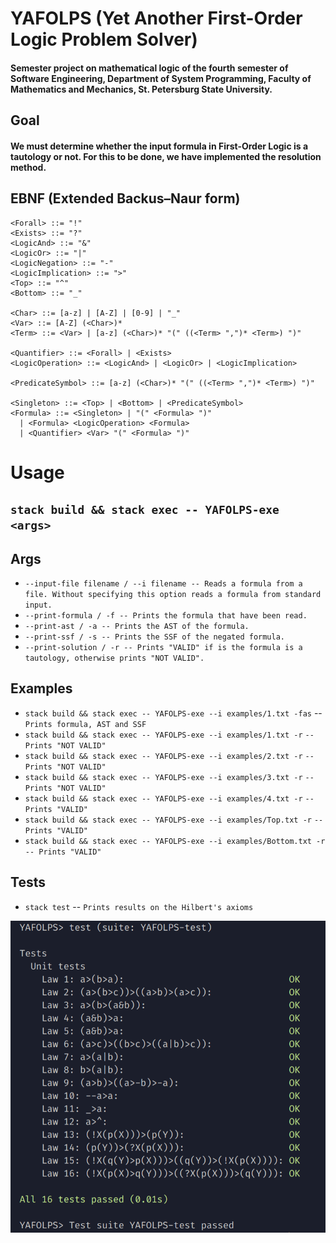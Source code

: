 # YAFOLPS (Yet Another First-Order Logic Problem Solver)

#### Semester project on mathematical logic of the fourth semester of Software Engineering, Department of System Programming, Faculty of Mathematics and Mechanics, St. Petersburg State University. 

## Goal

#### We must determine whether the input formula in First-Order Logic is a tautology or not. For this to be done, we have implemented the resolution method.

## EBNF (Extended Backus–Naur form)

```
<Forall> ::= "!"
<Exists> ::= "?"
<LogicAnd> ::= "&"
<LogicOr> ::= "|"
<LogicNegation> ::= "-"
<LogicImplication> ::= ">"
<Top> ::= "^"
<Bottom> ::= "_"

<Char> ::= [a-z] | [A-Z] | [0-9] | "_"
<Var> ::= [A-Z] (<Char>)*
<Term> ::= <Var> | [a-z] (<Char>)* "(" ((<Term> ",")* <Term>) ")"

<Quantifier> ::= <Forall> | <Exists>
<LogicOperation> ::= <LogicAnd> | <LogicOr> | <LogicImplication>

<PredicateSymbol> ::= [a-z] (<Char>)* "(" ((<Term> ",")* <Term>) ")"

<Singleton> ::= <Top> | <Bottom> | <PredicateSymbol>
<Formula> ::= <Singleton> | "(" <Formula> ")"
  | <Formula> <LogicOperation> <Formula> 
  | <Quantifier> <Var> "(" <Formula> ")" 
```

# Usage

## ``stack build && stack exec -- YAFOLPS-exe <args>``

## Args

* ``--input-file filename / --i filename -- Reads a formula from a file. Without specifying this option reads a formula from standard input.``
* ``--print-formula / -f -- Prints the formula that have been read.``
* ``--print-ast / -a -- Prints the AST of the formula.``
* ``--print-ssf / -s -- Prints the SSF of the negated formula.``
* ``--print-solution / -r -- Prints "VALID" if is the formula is a tautology, otherwise prints "NOT VALID".``
  
## Examples

* ``stack build && stack exec -- YAFOLPS-exe --i examples/1.txt -fas`` -- ``Prints formula, AST and SSF``
* ``stack build && stack exec -- YAFOLPS-exe --i examples/1.txt -r`` ``-- Prints "NOT VALID"``
* ``stack build && stack exec -- YAFOLPS-exe --i examples/2.txt -r`` ``-- Prints "NOT VALID"``
* ``stack build && stack exec -- YAFOLPS-exe --i examples/3.txt -r`` ``-- Prints "NOT VALID"``
* ``stack build && stack exec -- YAFOLPS-exe --i examples/4.txt -r`` ``-- Prints "VALID"``
* ``stack build && stack exec -- YAFOLPS-exe --i examples/Top.txt -r`` ``-- Prints "VALID"``
* ``stack build && stack exec -- YAFOLPS-exe --i examples/Bottom.txt -r`` ``-- Prints "VALID"``

## Tests

* ``stack test`` -- ``Prints results on the Hilbert's axioms``

![Test results](images/Test_results.png)